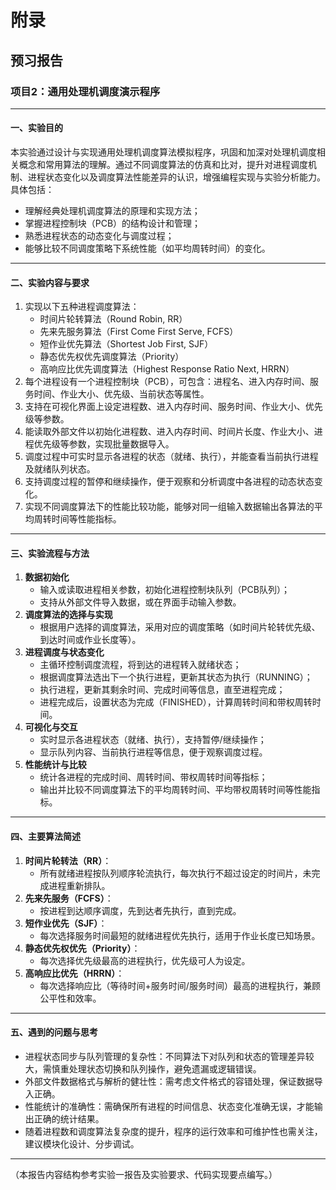 # 附录  
## 预习报告  
### 项目2：通用处理机调度演示程序

---

#### 一、实验目的

本实验通过设计与实现通用处理机调度算法模拟程序，巩固和加深对处理机调度相关概念和常用算法的理解。通过不同调度算法的仿真和比对，提升对进程调度机制、进程状态变化以及调度算法性能差异的认识，增强编程实现与实验分析能力。具体包括：

- 理解经典处理机调度算法的原理和实现方法；
- 掌握进程控制块（PCB）的结构设计和管理；
- 熟悉进程状态的动态变化与调度过程；
- 能够比较不同调度策略下系统性能（如平均周转时间）的变化。

---

#### 二、实验内容与要求

1. 实现以下五种进程调度算法：
   - 时间片轮转算法（Round Robin, RR）
   - 先来先服务算法（First Come First Serve, FCFS）
   - 短作业优先算法（Shortest Job First, SJF）
   - 静态优先权优先调度算法（Priority）
   - 高响应比优先调度算法（Highest Response Ratio Next, HRRN）
2. 每个进程设有一个进程控制块（PCB），可包含：进程名、进入内存时间、服务时间、作业大小、优先级、当前状态等属性。
3. 支持在可视化界面上设定进程数、进入内存时间、服务时间、作业大小、优先级等参数。
4. 能读取外部文件以初始化进程数、进入内存时间、时间片长度、作业大小、进程优先级等参数，实现批量数据导入。
5. 调度过程中可实时显示各进程的状态（就绪、执行），并能查看当前执行进程及就绪队列状态。
6. 支持调度过程的暂停和继续操作，便于观察和分析调度中各进程的动态状态变化。
7. 实现不同调度算法下的性能比较功能，能够对同一组输入数据输出各算法的平均周转时间等性能指标。

---

#### 三、实验流程与方法

1. **数据初始化**  
   - 输入或读取进程相关参数，初始化进程控制块队列（PCB队列）；
   - 支持从外部文件导入数据，或在界面手动输入参数。
2. **调度算法的选择与实现**  
   - 根据用户选择的调度算法，采用对应的调度策略（如时间片轮转优先级、到达时间或作业长度等）。
3. **进程调度与状态变化**  
   - 主循环控制调度流程，将到达的进程转入就绪状态；
   - 根据调度算法选出下一个执行进程，更新其状态为执行（RUNNING）；
   - 执行进程，更新其剩余时间、完成时间等信息，直至进程完成；
   - 进程完成后，设置状态为完成（FINISHED），计算周转时间和带权周转时间。
4. **可视化与交互**  
   - 实时显示各进程状态（就绪、执行），支持暂停/继续操作；
   - 显示队列内容、当前执行进程等信息，便于观察调度过程。
5. **性能统计与比较**  
   - 统计各进程的完成时间、周转时间、带权周转时间等指标；
   - 输出并比较不同调度算法下的平均周转时间、平均带权周转时间等性能指标。

---

#### 四、主要算法简述

1. **时间片轮转法（RR）**：  
   - 所有就绪进程按队列顺序轮流执行，每次执行不超过设定的时间片，未完成进程重新排队。
2. **先来先服务（FCFS）**：  
   - 按进程到达顺序调度，先到达者先执行，直到完成。
3. **短作业优先（SJF）**：  
   - 每次选择服务时间最短的就绪进程优先执行，适用于作业长度已知场景。
4. **静态优先权优先（Priority）**：  
   - 每次选择优先级最高的进程执行，优先级可人为设定。
5. **高响应比优先（HRRN）**：  
   - 每次选择响应比（等待时间+服务时间/服务时间）最高的进程执行，兼顾公平性和效率。

---

#### 五、遇到的问题与思考

- 进程状态同步与队列管理的复杂性：不同算法下对队列和状态的管理差异较大，需慎重处理状态切换和队列操作，避免遗漏或逻辑错误。
- 外部文件数据格式与解析的健壮性：需考虑文件格式的容错处理，保证数据导入正确。
- 性能统计的准确性：需确保所有进程的时间信息、状态变化准确无误，才能输出正确的统计结果。
- 随着进程数和调度算法复杂度的提升，程序的运行效率和可维护性也需关注，建议模块化设计、分步调试。

---

（本报告内容结构参考实验一报告及实验要求、代码实现要点编写。）
